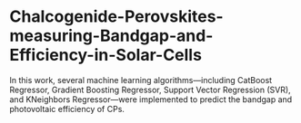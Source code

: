 # Chalcogenide-Perovskites-measuring-Bandgap-and-Efficiency-in-Solar-Cells
In this work, several machine learning algorithms—including CatBoost Regressor, Gradient Boosting Regressor, Support Vector Regression (SVR), and KNeighbors Regressor—were implemented to predict the bandgap and photovoltaic efficiency of CPs.
